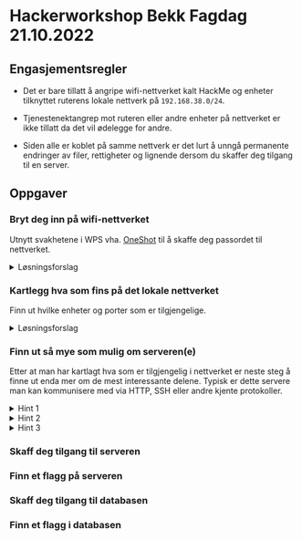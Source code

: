 # Hackerworkshop Bekk Fagdag 21.10.2022

## Engasjementsregler

- Det er bare tillatt å angripe wifi-nettverket kalt HackMe og enheter tilknyttet ruterens lokale nettverk på `192.168.38.0/24`.

- Tjenestenektangrep mot ruteren eller andre enheter på nettverket er ikke tillatt da det vil ødelegge for andre.

- Siden alle er koblet på samme nettverk er det lurt å unngå permanente endringer av filer, rettigheter og lignende dersom du skaffer deg tilgang til en server.

## Oppgaver

### Bryt deg inn på wifi-nettverket
Utnytt svakhetene i WPS vha. [OneShot](https://github.com/drygdryg/OneShot) til å skaffe deg passordet til nettverket.

<details><summary>Løsningsforslag</summary>
  
```
sudo python oneshot.py -i wlan0 --pixie-dust
```
Navnet på det trådløse grensesnittet finner du via iwconfig-kommandoen. OneShot vil liste ut nettverkene den finner med WPS aktivert. Velg nettverket kalt HackMe.
</details>

### Kartlegg hva som fins på det lokale nettverket
Finn ut hvilke enheter og porter som er tilgjengelige.

<details><summary>Løsningsforslag</summary>
Nmap kan brukes til å scanne et nettverk etter tilgjengelige enheter og åpne porter.
  
```
sudo nmap -A 192.168.38.0-100

```

</details>

### Finn ut så mye som mulig om serveren(e)
Etter at man har kartlagt hva som er tilgjengelig i nettverket er neste steg å finne ut enda mer om de mest interessante delene. Typisk er dette servere man kan kommunisere med via HTTP, SSH eller andre kjente protokoller. 

<details><summary>Hint 1</summary>

Denne oppgaven er ganske åpen og kan løses på mange måter. Ofte er det lurt å gå bredt ut til å begynne med og snevre inn hva man undersøker etterhvert som man skaffer seg mer informasjon. Noen typiske spørsmål man kan prøve å besvare er:
- Hva er det sannsynlig at serveren brukes til?
- Inneholder den noe interessant?
- Hva slags teknologi er i bruk?
- Hvilke versjoner av teknologien brukes?
- Har disse versjonene noen kjente sårbarheter?

</details>

<details><summary>Hint 2</summary>

- gobuster kan brukes til å lete etter innhold på en webserver.
- Hvilke filer som lastes og hvilke headere som returneres kan gi mye informasjon om hvilken teknologi som er i bruk. Wappalyzer er også en nyttig addon/extension man kan installere i nettleseren som lister opp den underliggende teknologien.

</details>

<details><summary>Hint 3</summary>

Kali har et verktøy som heter wpscan som kan gi deg mye informasjon om en Wordpress-server. Ev. kan man bruke en scanner i Metasploit. Tips til bruk av Metasploit finner du i neste oppgave.

</details>

### Skaff deg tilgang til serveren

### Finn et flagg på serveren

### Skaff deg tilgang til databasen

### Finn et flagg i databasen
